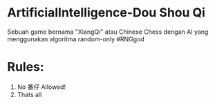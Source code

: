 # ArtificialIntelligence-Dou Shou Qi
Sebuah game bernama "XiangQi" atau Chinese Chess dengan AI yang menggunakan algoritma random-only #RNGgod

# Rules:
1. No 番仔 Allowed!
2. Thats all
